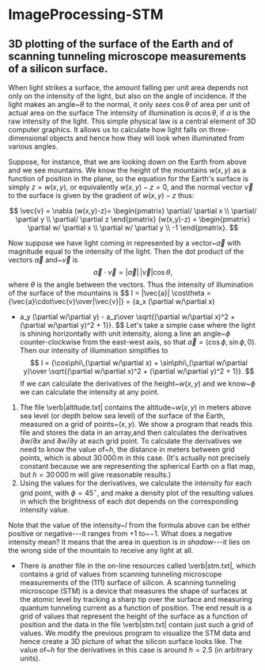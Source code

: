 # ImageProcessing-STM
## 3D plotting of the surface of the Earth and of scanning tunneling microscope measurements of a silicon surface.

When light strikes a surface, the amount falling per unit area
depends not only on the intensity of the light, but also on the angle of
incidence.  If the light makes an angle~$\theta$ to the normal, it only
*sees* $\cos\theta$ of area per unit of actual area on the surface
The intensity of illumination is $a\cos\theta$, if $a$ is the raw
intensity of the light.  This simple physical law is a central element of
3D computer graphics.  It allows us to calculate how light falls on
three-dimensional objects and hence how they will look when illuminated
from various angles.

Suppose, for instance, that we are looking down on the Earth from above and
we see mountains.  We know the height of the mountains $w(x,y)$ as a
function of position in the plane, so the equation for the Earth's
surface is simply $z=w(x,y)$, or equivalently $w(x,y)-z=0$, and the normal
vector $\vec{v}$ to the surface is given by the gradient of $w(x,y)-z$
thus:

$$
\vec{v} =
\nabla (w(x,y)-z)= \begin{pmatrix}
                  \partial/ \partial x \\
                  \partial/ \partial y \\
                  \partial/ \partial z
                \end{pmatrix}
                (w(x,y)-z)
              = \begin{pmatrix}
                  \partial w/ \partial x \\
                  \partial w/ \partial y \\
                  -1
                \end{pmatrix}.
$$

Now suppose we have light coming in represented by a vector~$\vec{a}$ with
magnitude equal to the intensity of the light.  Then the dot product of the
vectors $\vec{a}$ and~$\vec{v}$ is
$$
\vec{a}\cdot\vec{v} = |\vec{a}|\,|\vec{v}|\cos\theta,
$$
where $\theta$ is the angle between the vectors.  Thus the intensity of
illumination of the surface of the mountains is
$$
I = |\vec{a}| \cos\theta = {\vec{a}\cdot\vec{v}\over|\vec{v}|}
  = {a_x (\partial w/\partial x)
   + a_y (\partial w/\partial y) - a_z\over
     \sqrt{(\partial w/\partial x)^2 + (\partial w/\partial y)^2 + 1}}.
$$
Let's take a simple case where the light is shining horizontally with unit
intensity, along a line an angle~$\phi$ counter-clockwise from the
east-west axis, so that $\vec{a}=(\cos\phi,\sin\phi,0)$.  Then our
intensity of illumination simplifies to
$$
I = {\cos\phi\,(\partial w/\partial x) + \sin\phi\,(\partial w/\partial y)\over
     \sqrt{(\partial w/\partial x)^2 + (\partial w/\partial y)^2 + 1}}.
$$
If we can calculate the derivatives of the height~$w(x,y)$ and we
know~$\phi$ we can calculate the intensity at any point.


1. The file
  \verb|altitude.txt| contains the altitude~$w(x,y)$ in meters above
  sea level (or depth below sea level) of the surface of the Earth,
  measured on a grid of points~$(x,y)$. We show a program that reads this
  file and stores the data in an array,and then calculates the derivatives
  $\partial w/\partial x$ and $\partial w/\partial y$ at each grid point.
  To calculate
  the derivatives we need to know the value of~$h$, the distance in
  meters between grid points, which is about $30\,000\,$m in this case.
  (It's actually not precisely constant because we are representing the
  spherical Earth on a flat map, but $h=30\,000\,$m will give reasonable
  results.)
2. Using the values for the derivatives, we calculate the intensity
  for each grid point, with $\phi=45^\circ$, and make a density plot of the
  resulting values in which the brightness of each dot depends on the
  corresponding intensity value. 

Note that the value of the intensity~$I$ from the formula above can be either positive or negative---it ranges from $+1$ to~$-1$.  What does a negative intensity mean?  It means that the area in question is *in shadow*---it lies on the wrong side of the mountain to receive any light at all.  

* There is another file in the on-line resources called \verb|stm.txt|,
  which contains a grid of values from scanning tunneling microscope
  measurements of the (111) surface of silicon.  A scanning
  tunneling microscope (STM) is a device that measures the shape of
  surfaces at the atomic level by tracking a sharp tip over the surface and
  measuring quantum tunneling current as a function of position.  The end
  result is a grid of values that represent the height of the surface as a
  function of position and the data in the file \verb|stm.txt| contain just
  such a grid of values.  We modify the previous program to visualize
  the STM data and hence create a 3D picture of what the silicon
  surface looks like.  The value of~$h$ for the derivatives in this case is
  around $h=2.5$ (in arbitrary units).

